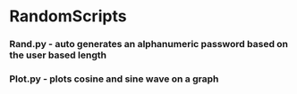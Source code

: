# RandomScripts

### Rand.py - auto generates an alphanumeric password based on the user based length
### Plot.py - plots cosine and sine wave on a graph
